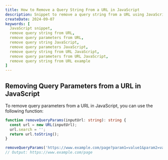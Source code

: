 ```yaml
---
title: How to Remove a Query String From a URL in JavaScript
description: Snippet to remove a query string from a URL using JavaScript. Learn how to remove query parameters from a URL string.
createDate: 2024-09-07
keywords: [
  JavaScript snippet,
  remove query string from URL,
  remove query parameters from URL,
  remove query string JavaScript,
  remove query parameters JavaScript,
  remove query string from URL JavaScript,
  remove query parameters from URL JavaScript,
  remove query string from URL example
]
---
```


## Removing Query Parameters from a URL in JavaScript

To remove query parameters from a URL in JavaScript, you can use the following function:

```typescript
function removeQueryParams(inputUrl: string): string {
  const url = new URL(inputUrl);
  url.search = '';
  return url.toString();
}
```

```typescript
removeQueryParams('https://www.example.com/page?param1=value1&param2=value2');
// Output: https://www.example.com/page
```

